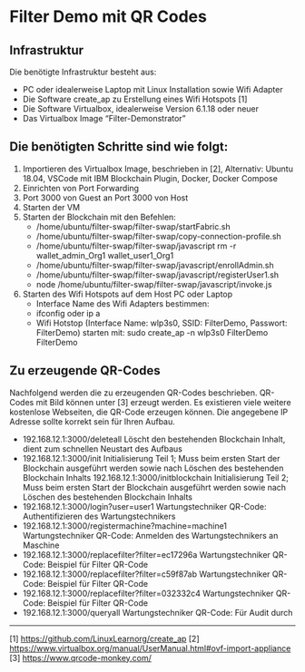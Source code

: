 # Filter Demo mit QR Codes

## Infrastruktur
Die benötigte Infrastruktur besteht aus:
- PC oder idealerweise Laptop mit Linux Installation sowie Wifi Adapter
- Die Software create_ap zu Erstellung eines Wifi Hotspots [1]
- Die Software Virtualbox, idealerweise Version 6.1.18 oder neuer
- Das Virtualbox Image “Filter-Demonstrator”

## Die benötigten Schritte sind wie folgt:
1. Importieren des Virtualbox Image, beschrieben in [2], Alternativ: Ubuntu 18.04, VSCode mit IBM Blockchain Plugin, Docker, Docker Compose 
2. Einrichten von Port Forwarding
3. Port 3000 von Guest an Port 3000 von Host
4. Starten der VM
5. Starten der Blockchain mit den Befehlen:
    - /home/ubuntu/filter-swap/filter-swap/startFabric.sh
    - /home/ubuntu/filter-swap/filter-swap/copy-connection-profile.sh
    - /home/ubuntu/filter-swap/filter-swap/javascript rm -r wallet_admin_Org1 wallet_user1_Org1
    - /home/ubuntu/filter-swap/filter-swap/javascript/enrollAdmin.sh
    - /home/ubuntu/filter-swap/filter-swap/javascript/registerUser1.sh
    - node /home/ubuntu/filter-swap/filter-swap/javascript/invoke.js
6. Starten des Wifi Hotspots auf dem Host PC oder Laptop
    - Interface Name des Wifi Adapters bestimmen:
    - ifconfig oder ip a
    - Wifi Hotstop (Interface Name: wlp3s0, SSID: FilterDemo, Passwort: FilterDemo) starten mit: sudo create_ap -n wlp3s0 FilterDemo FilterDemo

## Zu erzeugende QR-Codes
Nachfolgend werden die zu erzeugenden QR-Codes beschrieben. QR-Codes mit Bild können unter [3] erzeugt werden. Es existieren viele weitere kostenlose Webseiten, die QR-Code erzeugen können. Die angegebene IP Adresse sollte korrekt sein für Ihren Aufbau.
- 192.168.12.1:3000/deleteall Löscht den bestehenden Blockchain Inhalt, dient zum schnellen Neustart des Aufbaus
- 192.168.12.1:3000/init Initialisierung Teil 1; Muss beim ersten Start der Blockchain ausgeführt werden sowie nach Löschen des bestehenden Blockchain Inhalts
 192.168.12.1:3000/initblockchain Initialisierung Teil 2; Muss beim ersten Start der Blockchain ausgeführt werden sowie nach Löschen des bestehenden Blockchain Inhalts
- 192.168.12.1:3000/login?user=user1 Wartungstechniker QR-Code: Authentifizieren des Wartungstechnikers
- 192.168.12.1:3000/registermachine?machine=machine1 Wartungstechniker QR-Code: Anmelden des Wartungstechnikers an Maschine
- 192.168.12.1:3000/replacefilter?filter=ec17296a Wartungstechniker QR-Code: Beispiel für Filter QR-Code
- 192.168.12.1:3000/replacefilter?filter=c59f87ab Wartungstechniker QR-Code: Beispiel für Filter QR-Code
- 192.168.12.1:3000/replacefilter?filter=032332c4 Wartungstechniker QR-Code: Beispiel für Filter QR-Code
- 192.168.12.1:3000/queryall Wartungstechniker QR-Code: Für Audit durch

---

[1] https://github.com/LinuxLearnorg/create_ap
[2] https://www.virtualbox.org/manual/UserManual.html#ovf-import-appliance
[3] https://www.qrcode-monkey.com/

